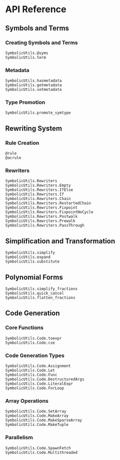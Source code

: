 # API Reference

## Symbols and Terms

### Creating Symbols and Terms
```@docs; canonical=false
SymbolicUtils.@syms
SymbolicUtils.term
```

### Metadata
```@docs
SymbolicUtils.hasmetadata
SymbolicUtils.getmetadata
SymbolicUtils.setmetadata
```

### Type Promotion
```@docs; canonical=false
SymbolicUtils.promote_symtype
```

## Rewriting System

### Rule Creation
```@docs
@rule
@acrule
```

### Rewriters
```@docs
SymbolicUtils.Rewriters
SymbolicUtils.Rewriters.Empty
SymbolicUtils.Rewriters.IfElse
SymbolicUtils.Rewriters.If
SymbolicUtils.Rewriters.Chain
SymbolicUtils.Rewriters.RestartedChain
SymbolicUtils.Rewriters.Fixpoint
SymbolicUtils.Rewriters.FixpointNoCycle
SymbolicUtils.Rewriters.Postwalk
SymbolicUtils.Rewriters.Prewalk
SymbolicUtils.Rewriters.PassThrough
```

## Simplification and Transformation

```@docs
SymbolicUtils.simplify
SymbolicUtils.expand
SymbolicUtils.substitute
```

## Polynomial Forms

```@docs
SymbolicUtils.simplify_fractions
SymbolicUtils.quick_cancel
SymbolicUtils.flatten_fractions
```

## Code Generation

### Core Functions
```@docs
SymbolicUtils.Code.toexpr
SymbolicUtils.Code.cse
```

### Code Generation Types
```@docs
SymbolicUtils.Code.Assignment
SymbolicUtils.Code.Let
SymbolicUtils.Code.Func
SymbolicUtils.Code.DestructuredArgs
SymbolicUtils.Code.LiteralExpr
SymbolicUtils.Code.ForLoop
```

### Array Operations
```@docs
SymbolicUtils.Code.SetArray
SymbolicUtils.Code.MakeArray
SymbolicUtils.Code.MakeSparseArray
SymbolicUtils.Code.MakeTuple
```

### Parallelism
```@docs
SymbolicUtils.Code.SpawnFetch
SymbolicUtils.Code.Multithreaded
```
